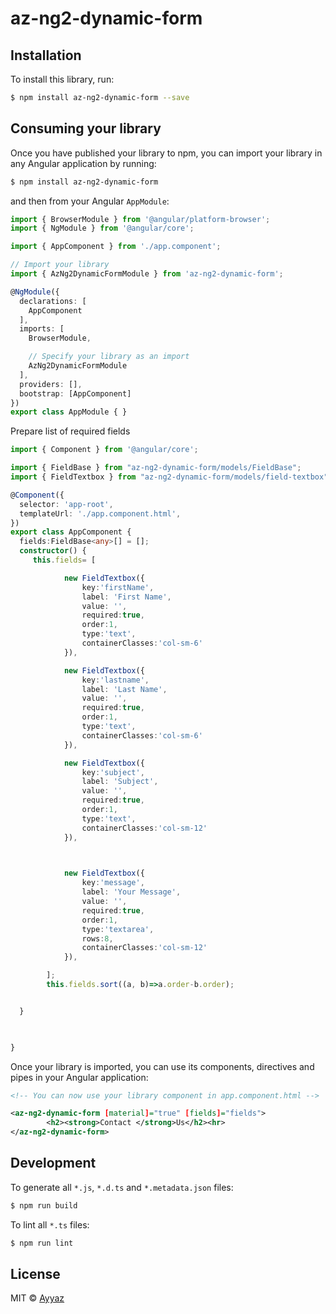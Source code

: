 # az-ng2-dynamic-form

## Installation

To install this library, run:

```bash
$ npm install az-ng2-dynamic-form --save
```

## Consuming your library

Once you have published your library to npm, you can import your library in any Angular application by running:

```bash
$ npm install az-ng2-dynamic-form
```

and then from your Angular `AppModule`:

```typescript
import { BrowserModule } from '@angular/platform-browser';
import { NgModule } from '@angular/core';

import { AppComponent } from './app.component';

// Import your library
import { AzNg2DynamicFormModule } from 'az-ng2-dynamic-form';

@NgModule({
  declarations: [
    AppComponent
  ],
  imports: [
    BrowserModule,

    // Specify your library as an import
    AzNg2DynamicFormModule
  ],
  providers: [],
  bootstrap: [AppComponent]
})
export class AppModule { }
```
Prepare list of required fields

```typescript
import { Component } from '@angular/core';

import { FieldBase } from "az-ng2-dynamic-form/models/FieldBase";
import { FieldTextbox } from "az-ng2-dynamic-form/models/field-textbox";

@Component({
  selector: 'app-root',
  templateUrl: './app.component.html',
})
export class AppComponent {
  fields:FieldBase<any>[] = [];
  constructor() {
     this.fields= [

            new FieldTextbox({
                key:'firstName', 
                label: 'First Name', 
                value: '', 
                required:true,
                order:1,
                type:'text',
                containerClasses:'col-sm-6'
            }), 

            new FieldTextbox({
                key:'lastname', 
                label: 'Last Name', 
                value: '', 
                required:true,
                order:1,
                type:'text',
                containerClasses:'col-sm-6'
            }),

            new FieldTextbox({
                key:'subject', 
                label: 'Subject', 
                value: '', 
                required:true,
                order:1,
                type:'text',
                containerClasses:'col-sm-12'
            }), 

        

            new FieldTextbox({
                key:'message', 
                label: 'Your Message', 
                value: '', 
                required:true,
                order:1,
                type:'textarea',
                rows:8,
                containerClasses:'col-sm-12'
            }), 

        ];
        this.fields.sort((a, b)=>a.order-b.order);


  }
  


}
```


Once your library is imported, you can use its components, directives and pipes in your Angular application:

```xml
<!-- You can now use your library component in app.component.html -->

<az-ng2-dynamic-form [material]="true" [fields]="fields">
        <h2><strong>Contact </strong>Us</h2><hr>            
</az-ng2-dynamic-form>
```

## Development

To generate all `*.js`, `*.d.ts` and `*.metadata.json` files:

```bash
$ npm run build
```

To lint all `*.ts` files:

```bash
$ npm run lint
```

## License

MIT © [Ayyaz](mailto:contact@ayyaz.io)
